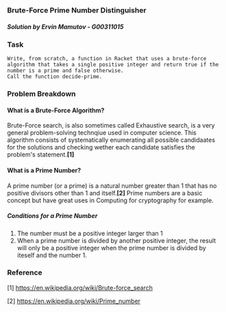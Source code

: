 ### Brute-Force Prime Number Distinguisher
##### Solution by Ervin Mamutov - G00311015

### Task

    Write, from scratch, a function in Racket that uses a brute-force algorithm that takes a single positive integer and return true if the number is a prime and false otherwise. 
    Call the function decide-prime.

### Problem Breakdown

#### What is a Brute-Force Algorithm?
Brute-Force search, is also sometimes called Exhaustive search, is a very general problem-solving technqiue used in computer science. This algorithm consists of systematically enumerating all possible candidaates for the solutions and checking wether each candidate satisfies the problem's statement.**[1]**

#### What is a Prime Number?
A prime number (or a prime) is a natural number greater than 1 that has no positive divisors other than 1 and itself.**[2]** Prime numbers are a basic concept but have great uses in Computing for cryptography for example.

##### Conditions for a Prime Number

1. The number must be a positive integer larger than 1
2. When a prime number is divided by another positive integer, the result will only be a positive integer when the prime number is divided by iteself and the number 1.

### Reference
[1] https://en.wikipedia.org/wiki/Brute-force_search

[2] https://en.wikipedia.org/wiki/Prime_number